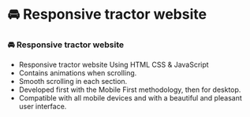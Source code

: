# 🚘 Responsive tractor website
### 🚘 Responsive tractor website

- Responsive tractor website Using HTML CSS & JavaScript
- Contains animations when scrolling.
- Smooth scrolling in each section.
- Developed first with the Mobile First methodology, then for desktop.
- Compatible with all mobile devices and with a beautiful and pleasant user interface.

